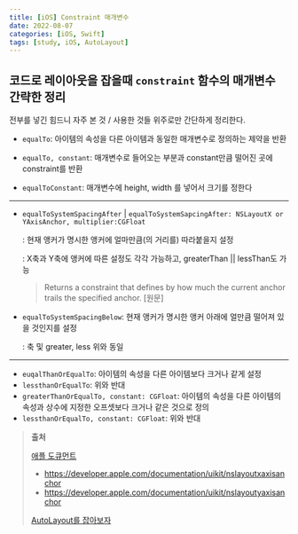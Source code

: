 ```yaml
---
title: [iOS] Constraint 매개변수
date: 2022-08-07
categories: [iOS, Swift]
tags: [study, iOS, AutoLayout]
---
```




## 코드로 레이아웃을 잡을때 `constraint` 함수의 매개변수 간략한 정리

전부를 넣긴 힘드니 자주 본 것 / 사용한 것들 위주로만 간단하게 정리한다.



-   `equalTo`: 아이템의 속성을 다른 아이템과 동일한 매개변수로 정의하는 제약을 반환

-   `equalTo, constant`: 매개변수로 들어오는 부분과 constant만큼 떨어진 곳에 constraint를 반환

-   `equalToConstant`: 매개변수에 height, width 를 넣어서 크기를 정한다

<hr>

-   `equalToSystemSpacingAfter` | `equalToSystemSapcingAfter: NSLayoutX or YAxisAnchor, multiplier:CGFloat`

    : 현재 앵커가 명시한 앵커에 얼마만큼(의 거리를) 따라붙을지 설정

    : X축과 Y축에 앵커에 따른 설정도 각각 가능하고, greaterThan || lessThan도 가능

    >   Returns a constraint that defines by how much the current anchor trails the specified anchor. [원문]

-   `equalToSystemSpacingBelow`: 현재 앵커가 명시한 앵커 아래에 얼만큼 떨어져 있을 것인지를 설정

    : 축 및 greater, less 위와 동일

<hr>

-   `euqalThanOrEqualTo`: 아이템의 속성을 다른 아이템보다 크거나 같게 설정
-   `lessthanOrEqualTo`: 위와 반대
-   `greaterThanOrEqualTo, constant: CGFloat`: 아이템의 속성을 다른 아이템의 속성과 상수에 지정한 오프셋보다 크거나 같은 것으로 정의
-   `lessthanOrEqualTo, constant: CGFloat`: 위와 반대





>   **출처**
>
>   [애플 도큐먼트](https://developer.apple.com/documentation/uikit/nslayoutdimension)
>
>   -   https://developer.apple.com/documentation/uikit/nslayoutxaxisanchor
>   -   https://developer.apple.com/documentation/uikit/nslayoutyaxisanchor
>
>   [AutoLayout를 잡아보자](https://velog.io/@yoonah-dev/AutoLayout를-잡아보자)